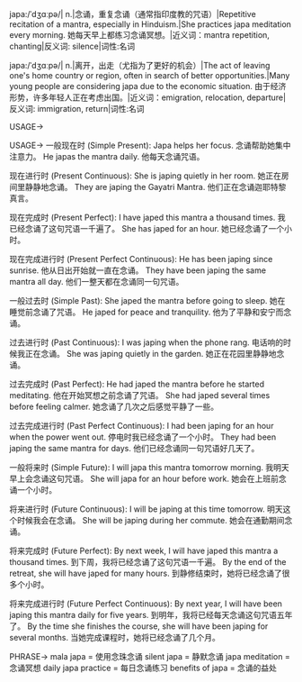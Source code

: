 japa:/ˈdʒɑːpə/| n.|念诵，重复念诵（通常指印度教的咒语）|Repetitive recitation of a mantra, especially in Hinduism.|She practices japa meditation every morning. 她每天早上都练习念诵冥想。|近义词：mantra repetition, chanting|反义词: silence|词性:名词

japa:/ˈdʒɑːpə/| n.|离开，出走（尤指为了更好的机会）|The act of leaving one's home country or region, often in search of better opportunities.|Many young people are considering japa due to the economic situation. 由于经济形势，许多年轻人正在考虑出国。|近义词：emigration, relocation, departure|反义词: immigration, return|词性:名词


USAGE->

USAGE->
一般现在时 (Simple Present):
Japa helps her focus. 念诵帮助她集中注意力。
He japas the mantra daily. 他每天念诵咒语。

现在进行时 (Present Continuous):
She is japing quietly in her room. 她正在房间里静静地念诵。
They are japing the Gayatri Mantra. 他们正在念诵迦耶特黎真言。

现在完成时 (Present Perfect):
I have japed this mantra a thousand times. 我已经念诵了这句咒语一千遍了。
She has japed for an hour. 她已经念诵了一个小时。

现在完成进行时 (Present Perfect Continuous):
He has been japing since sunrise. 他从日出开始就一直在念诵。
They have been japing the same mantra all day. 他们一整天都在念诵同一句咒语。

一般过去时 (Simple Past):
She japed the mantra before going to sleep. 她在睡觉前念诵了咒语。
He japed for peace and tranquility. 他为了平静和安宁而念诵。

过去进行时 (Past Continuous):
I was japing when the phone rang. 电话响的时候我正在念诵。
She was japing quietly in the garden. 她正在花园里静静地念诵。

过去完成时 (Past Perfect):
He had japed the mantra before he started meditating. 他在开始冥想之前念诵了咒语。
She had japed several times before feeling calmer. 她念诵了几次之后感觉平静了一些。

过去完成进行时 (Past Perfect Continuous):
I had been japing for an hour when the power went out. 停电时我已经念诵了一个小时。
They had been japing the same mantra for days. 他们已经念诵同一句咒语好几天了。

一般将来时 (Simple Future):
I will japa this mantra tomorrow morning. 我明天早上会念诵这句咒语。
She will japa for an hour before work. 她会在上班前念诵一个小时。

将来进行时 (Future Continuous):
I will be japing at this time tomorrow. 明天这个时候我会在念诵。
She will be japing during her commute. 她会在通勤期间念诵。

将来完成时 (Future Perfect):
By next week, I will have japed this mantra a thousand times. 到下周，我将已经念诵了这句咒语一千遍。
By the end of the retreat, she will have japed for many hours. 到静修结束时，她将已经念诵了很多个小时。

将来完成进行时 (Future Perfect Continuous):
By next year, I will have been japing this mantra daily for five years. 到明年，我将已经每天念诵这句咒语五年了。
By the time she finishes the course, she will have been japing for several months. 当她完成课程时，她将已经念诵了几个月。


PHRASE->
mala japa = 使用念珠念诵
silent japa = 静默念诵
japa meditation = 念诵冥想
daily japa practice = 每日念诵练习
benefits of japa = 念诵的益处
